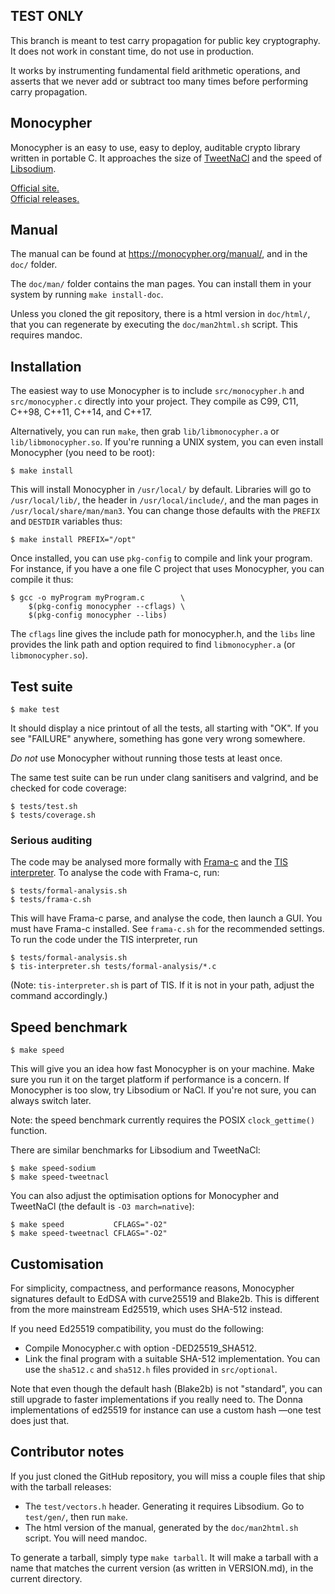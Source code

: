 TEST ONLY
---------

This branch is meant to test carry propagation for public key
cryptography.  It does not work in constant time, do not use in
production.

It works by instrumenting fundamental field arithmetic operations, and
asserts that we never add or subtract too many times before performing
carry propagation.


Monocypher
----------

Monocypher is an easy to use, easy to deploy, auditable crypto library
written in portable C.  It approaches the size of [TweetNaCl][] and the
speed of [Libsodium][].

[Official site.](https://monocypher.org/)  
[Official releases.](https://monocypher.org/download/)

[Libsodium]: https://libsodium.org
[TweetNaCl]: https://tweetnacl.cr.yp.to/

Manual
------

The manual can be found at https://monocypher.org/manual/, and in the
`doc/` folder.

The `doc/man/` folder contains the man pages.  You can install them in
your system by running `make install-doc`.

Unless you cloned the git repository, there is a html version in
`doc/html/`, that you can regenerate by executing the `doc/man2html.sh`
script.  This requires mandoc.


Installation
------------

The easiest way to use Monocypher is to include `src/monocypher.h` and
`src/monocypher.c` directly into your project.  They compile as C99,
C11, C++98, C++11, C++14, and C++17.

Alternatively, you can run `make`, then grab `lib/libmonocypher.a` or
`lib/libmonocypher.so`.  If you're running a UNIX system, you can even
install Monocypher (you need to be root):

    $ make install

This will install Monocypher in `/usr/local/` by default. Libraries
will go to `/usr/local/lib/`, the header in `/usr/local/include/`, and
the man pages in `/usr/local/share/man/man3`.  You can change those
defaults with the `PREFIX` and `DESTDIR` variables thus:

    $ make install PREFIX="/opt"

Once installed, you can use `pkg-config` to compile and link your
program.  For instance, if you have a one file C project that uses
Monocypher, you can compile it thus:

    $ gcc -o myProgram myProgram.c        \
        $(pkg-config monocypher --cflags) \
        $(pkg-config monocypher --libs)

The `cflags` line gives the include path for monocypher.h, and the
`libs` line provides the link path and option required to find
`libmonocypher.a` (or `libmonocypher.so`).


Test suite
----------

    $ make test

It should display a nice printout of all the tests, all starting with
"OK".  If you see "FAILURE" anywhere, something has gone very wrong
somewhere.

*Do not* use Monocypher without running those tests at least once.

The same test suite can be run under clang sanitisers and valgrind, and
be checked for code coverage:

    $ tests/test.sh
    $ tests/coverage.sh


### Serious auditing

The code may be analysed more formally with [Frama-c][] and the
[TIS interpreter][TIS].  To analyse the code with Frama-c, run:

    $ tests/formal-analysis.sh
    $ tests/frama-c.sh

This will have Frama-c parse, and analyse the code, then launch a GUI.
You must have Frama-c installed.  See `frama-c.sh` for the recommended
settings.  To run the code under the TIS interpreter, run

    $ tests/formal-analysis.sh
    $ tis-interpreter.sh tests/formal-analysis/*.c

(Note: `tis-interpreter.sh` is part of TIS.  If it is not in your
path, adjust the command accordingly.)

[Frama-c]:http://frama-c.com/
[TIS]: http://trust-in-soft.com/tis-interpreter/


Speed benchmark
---------------

    $ make speed

This will give you an idea how fast Monocypher is on your machine.
Make sure you run it on the target platform if performance is a
concern.  If Monocypher is too slow, try Libsodium or NaCl.  If you're
not sure, you can always switch later.

Note: the speed benchmark currently requires the POSIX
`clock_gettime()` function.

There are similar benchmarks for Libsodium and TweetNaCl:

    $ make speed-sodium
    $ make speed-tweetnacl

You can also adjust the optimisation options for Monocypher and
TweetNaCl (the default is `-O3 march=native`):

    $ make speed           CFLAGS="-O2"
    $ make speed-tweetnacl CFLAGS="-O2"


Customisation
-------------

For simplicity, compactness, and performance reasons, Monocypher
signatures default to EdDSA with curve25519 and Blake2b.  This is
different from the more mainstream Ed25519, which uses SHA-512
instead.

If you need Ed25519 compatibility, you must do the following:

- Compile Monocypher.c with option -DED25519_SHA512.
- Link the final program with a suitable SHA-512 implementation.  You
  can use the `sha512.c` and `sha512.h` files provided in
  `src/optional`.

Note that even though the default hash (Blake2b) is not "standard",
you can still upgrade to faster implementations if you really need to.
The Donna implementations of ed25519 for instance can use a custom
hash —one test does just that.


Contributor notes
-----------------

If you just cloned the GitHub repository, you will miss a couple files
that ship with the tarball releases:

- The `test/vectors.h` header.  Generating it requires Libsodium. Go
  to `test/gen/`, then run `make`.
- The html version of the manual, generated by the `doc/man2html.sh`
  script.  You will need mandoc.

To generate a tarball, simply type `make tarball`. It will make a
tarball with a name that matches the current version (as written in
VERSION.md), in the current directory.
